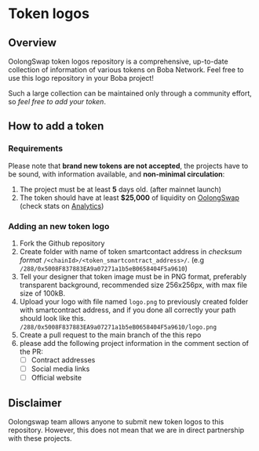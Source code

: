 # Token logos

## Overview
OolongSwap token logos repository is a comprehensive, up-to-date collection of information of various tokens on Boba Network. Feel free to use this logo repository in your Boba project! 

Such a large collection can be maintained only through a community effort, so _feel free to add your token_.

## How to add a token
### Requirements
Please note that __brand new tokens are not accepted__,
the projects have to be sound, with information available, and __non-minimal circulation__:
1. The project must be at least __5__ days old. (after mainnet launch)
2. The token should have at least __$25,000__ of liquidity on [OolongSwap](https://oolongswap.com/) (check stats on [Analytics](https://info.oolongswap.com/#/tokens))

### Adding an new token logo
1. Fork the Github repository
2. Create folder with name of token smartcontact address in _checksum format_ `/<chainId>/<token_smartcontract_address>/`. (e.g `/288/0x5008F837883EA9a07271a1b5eB0658404F5a9610`)
3. Tell your designer that token image must be in PNG format, preferably transparent background, recommended size 256x256px, with max file size of 100kB.
4. Upload your logo with file named `logo.png` to previously created folder with smartcontract address, and if you done all correctly your path should look like this. `/288/0x5008F837883EA9a07271a1b5eB0658404F5a9610/logo.png`
5. Create a pull request to the main branch of the this repo
6. please add the following project information in the comment section of the PR: 
   - [ ] Contract addresses
   - [ ] Social media links
   - [ ] Official website

## Disclaimer
Oolongswap team allows anyone to submit new token logos to this repository. However, this does not mean that we are in direct partnership with these projects.
